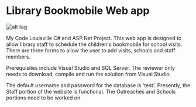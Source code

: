 # Library Bookmobile Web app

![alt tag](http://www.lfpl.org/images/bookmobile-header.png)

My Code Louisville C# and ASP.Net Project. This web app is designed to allow library staff to schedule the children's bookmobile for school visits. There are three forms to allow the user to add visits, schools and staff members.

Prerequisites include Visual Studio and SQL Server. The reviewer only needs to download, compile and run the solution from Visual Studio. 

The default username and password for the database is 'test'.
Presently, the Staff portion of the website is functional. The Outreaches and Schools portions need to be worked on.
